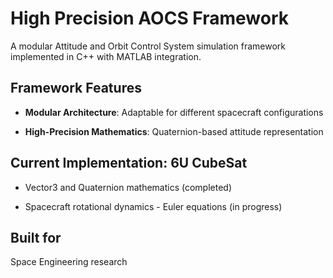 # High Precision AOCS Framework

A modular Attitude and Orbit Control System simulation framework implemented in C++ with MATLAB integration.

## Framework Features

- **Modular Architecture**: Adaptable for different spacecraft configurations

- **High-Precision Mathematics**: Quaternion-based attitude representation  



## Current Implementation: 6U CubeSat

- Vector3 and Quaternion mathematics (completed)

- Spacecraft rotational dynamics - Euler equations (in progress)



## Built for

Space Engineering research


